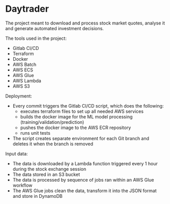 # Daytrader

The project meant to download and process stock market quotes, analyse it and generate automated investment decisions. 

The tools used in the project:
* Gitlab CI/CD
* Terraform
* Docker
* AWS Batch
* AWS ECS
* AWS Glue
* AWS Lambda
* AWS S3

Deployment:
* Every commit triggers the Gitlab CI/CD script, which does the following:
  * executes terraform files to set up all needed AWS services
  * builds the docker image for the ML model processing (training/validation/prediction)
  * pushes the docker image to the AWS ECR repository
  * runs unit tests 
* The script creates separate environment for each Git branch and deletes it when the branch is removed

Input data:
* The data is downloaded by a Lambda function triggered every 1 hour during the stock exchange session
* The data stored in an S3 bucket
* The data is processed by sequence of jobs ran within an AWS Glue workflow
* The AWS Glue jobs clean the data, transform it into the JSON format and store in DynamoDB
